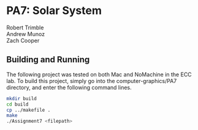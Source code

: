 # PA7: Solar System

Robert Trimble  
Andrew Munoz  
Zach Cooper  

## Building and Running
The following project was tested on both Mac and NoMachine in the ECC lab. To build this project, 
simply go into the computer-graphics/PA7 directory, and enter the following command lines.

```bash
mkdir build
cd build
cp ../makefile .
make
./Assignment7 <filepath>
```

